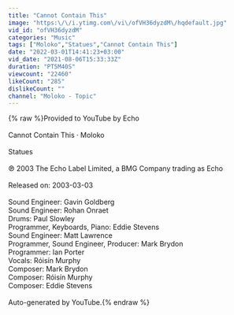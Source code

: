 ```yaml
---
title: "Cannot Contain This"
image: "https:\/\/i.ytimg.com\/vi\/ofVH36dyzdM\/hqdefault.jpg"
vid_id: "ofVH36dyzdM"
categories: "Music"
tags: ["Moloko","Statues","Cannot Contain This"]
date: "2022-03-01T14:41:23+03:00"
vid_date: "2021-08-06T15:33:33Z"
duration: "PT5M40S"
viewcount: "22460"
likeCount: "285"
dislikeCount: ""
channel: "Moloko - Topic"
---
```

{% raw %}Provided to YouTube by Echo<br /><br />Cannot Contain This · Moloko<br /><br />Statues<br /><br />℗ 2003 The Echo Label Limited, a BMG Company trading as Echo<br /><br />Released on: 2003-03-03<br /><br />Sound  Engineer: Gavin Goldberg<br />Sound  Engineer: Rohan Onraet<br />Drums: Paul Slowley<br />Programmer, Keyboards, Piano: Eddie Stevens<br />Sound  Engineer: Matt Lawrence<br />Programmer, Sound  Engineer, Producer: Mark Brydon<br />Programmer: Ian Porter<br />Vocals: Róisín Murphy<br />Composer: Mark Brydon<br />Composer: Róisín Murphy<br />Composer: Eddie Stevens<br /><br />Auto-generated by YouTube.{% endraw %}
